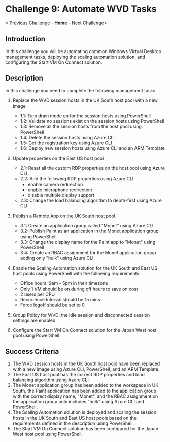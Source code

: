 # Challenge 9: Automate WVD Tasks

[< Previous Challenge](./08-Plan-Implement-BCDR.md) - **[Home](../README.md)** - [Next Challenge>](./10-Monitor-Manage-Performance-Health.md)

## Introduction

In this challenge you will be automating common Windows Virtual Desktop management tasks, deploying the scaling automation solution, and configuring the Start VM On Connect solution.

## Description

In this challenge you need to complete the following management tasks:

1. Replace the WVD session hosts in the UK South host pool with a new image

    - 1.1: Turn drain mode on for the session hosts using PowerShell
    - 1.2: Validate no sessions exist on the session hosts using PowerShell
    - 1.3: Remove all the session hosts from the host pool using PowerShell
    - 1.4: Delete the session hosts using Azure CLI
    - 1.5: Get the registration key using Azure CLI
    - 1.6: Deploy new session hosts using Azure CLI and an ARM Template

1. Update properties on the East US host pool

    - 2.1: Reset all the custom RDP properties on the host pool using Azure CLI
    - 2.2: Add the following RDP properties using Azure CLI:
        - enable camera redirection
        - enable microphone redirection
        - disable multiple display support
    - 2.3: Change the load balancing algorithm to depth-first using Azure CLI

1. Publish a Remote App on the UK South host pool

    - 3.1: Create an application group called "Monet" using Azure CLI
    - 3.2: Publish Paint as an application in the Monet application group using PowerShell
    - 3.3: Change the display name for the Paint app to "Monet" using PowerShell
    - 3.4: Create an RBAC assignment for the Monet application group adding only "hulk" using Azure CLI

1. Enable the Scaling Automation solution for the UK South and East US host pools using PowerShell with the following requirements:

    - Office hours: 9am - 5pm in their timezone
    - Only 1 VM should be on during off hours to save on cost
    - 2 users per CPU
    - Recurrence Interval should be 15 mins
    - Force logoff should be set to 0

1. Group Policy for WVD: the idle session and disconnected session settings are enabled    
1. Configure the Start VM On Connect solution for the Japan West host pool using PowerShell

## Success Criteria

1. The WVD session hosts in the UK South host pool have been replaced with a new image using Azure CLI, PowerShell, and an ARM Template.
2. The East US host pool has the correct RDP properties and load balancing algorithm using Azure CLI.
3. The Monet application group has been added to the workspace in UK South, the Paint application has been added to the application group with the correct display name, "Monet", and the RBAC assignment on the application group only includes "hulk" using Azure CLI and PowerShell.
4. The Scaling Automation solution is deployed and scaling the session hosts in the UK South and East US host pools based on the requirements defined in the description using PowerShell.
5. The Start VM On Connect solution has been configured for the Japan West host pool using PowerShell.